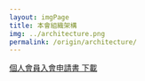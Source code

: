 ```yaml
---
layout: imgPage
title: 本會組織架構
img: ../architecture.png
permalink: /origin/architecture/
---
```


[個人會員入會申請書 下載](/static_files/doc/個人會員入會申請書.docx)
